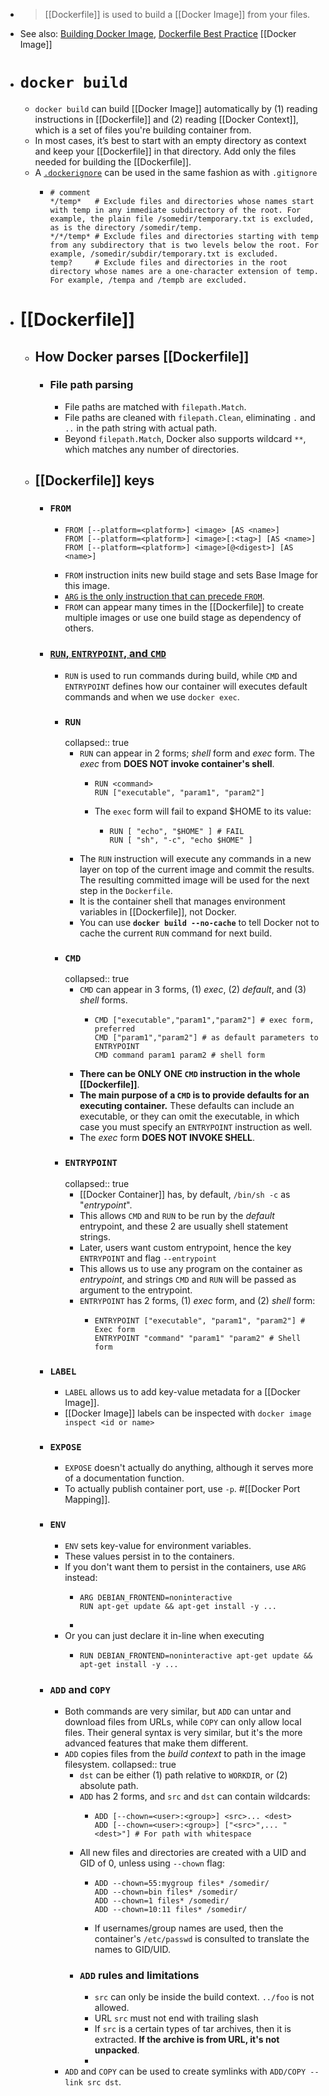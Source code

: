 - > [[Dockerfile]] is used to build a [[Docker Image]] from your files.
- See also: [Building Docker Image](https://docs.docker.com/engine/reference/builder/), [Dockerfile Best Practice](https://docs.docker.com/engine/userguide/eng-image/dockerfile_best-practices/) [[Docker Image]]
- # `docker build`
	- `docker build` can build [[Docker Image]] automatically by (1) reading instructions in [[Dockerfile]] and (2) reading [[Docker Context]], which is a set of files you're building container from.
	- In most cases, it’s best to start with an empty directory as context and keep your [[Dockerfile]] in that directory. Add only the files needed for building the [[Dockerfile]].
	- A [`.dockerignore`](https://docs.docker.com/engine/reference/builder/#dockerignore-file) can be used in the same fashion as with `.gitignore`
		- ```
		  # comment
		  */temp*   # Exclude files and directories whose names start with temp in any immediate subdirectory of the root. For example, the plain file /somedir/temporary.txt is excluded, as is the directory /somedir/temp.
		  */*/temp* # Exclude files and directories starting with temp from any subdirectory that is two levels below the root. For example, /somedir/subdir/temporary.txt is excluded.
		  temp?     # Exclude files and directories in the root directory whose names are a one-character extension of temp. For example, /tempa and /tempb are excluded.
		  ```
- # [[Dockerfile]]
	- ## How Docker parses [[Dockerfile]]
		- ### File path parsing
			- File paths are matched with `filepath.Match`.
			- File paths are cleaned with `filepath.Clean`, eliminating `.` and `..` in the path string with actual path.
			- Beyond `filepath.Match`, Docker also supports wildcard `**`, which matches any number of directories.
	- ## [[Dockerfile]] keys
		- ### `FROM`
			- ```
			  FROM [--platform=<platform>] <image> [AS <name>]
			  FROM [--platform=<platform>] <image>[:<tag>] [AS <name>]
			  FROM [--platform=<platform>] <image>[@<digest>] [AS <name>]
			  ```
			- `FROM` instruction inits new build stage and sets Base Image for this image.
			- [`ARG` is the only instruction that can precede `FROM`](https://docs.docker.com/engine/reference/builder/#understand-how-arg-and-from-interact).
			- `FROM` can appear many times in the [[Dockerfile]] to create multiple images or use one build stage as dependency of others.
		- ### [`RUN`, `ENTRYPOINT`, and `CMD`](https://stackoverflow.com/questions/21553353/what-is-the-difference-between-cmd-and-entrypoint-in-a-dockerfile)
			- `RUN` is used to run commands during build, while `CMD` and `ENTRYPOINT` defines how our container will executes default commands and when we use `docker exec`.
			- ### `RUN`
			  collapsed:: true
				- `RUN` can appear in 2 forms; _shell_ form and _exec_ form. The _exec_ from __DOES NOT invoke container's shell__.
					- ```
					  RUN <command>
					  RUN ["executable", "param1", "param2"]
					  ```
					- The `exec` form will fail to expand $HOME to its value:
						- ```
						  RUN [ "echo", "$HOME" ] # FAIL
						  RUN [ "sh", "-c", "echo $HOME" ]
						  ```
				- The  `RUN`  instruction will execute any commands in a new layer on top of the
				  current image and commit the results. The resulting committed image will be
				  used for the next step in the  `Dockerfile`.
				- It is the container shell that manages environment variables in [[Dockerfile]], not Docker.
				- You can use __`docker build --no-cache`__ to tell Docker not to cache the current `RUN` command for next build.
			- ### `CMD`
			  collapsed:: true
				- `CMD` can appear in 3 forms, (1) _exec_, (2) _default_, and (3) _shell_ forms.
					- ```
					  CMD ["executable","param1","param2"] # exec form, preferred
					  CMD ["param1","param2"] # as default parameters to ENTRYPOINT
					  CMD command param1 param2 # shell form
					  ```
				- __There can be ONLY ONE `CMD` instruction in the whole [[Dockerfile]]__.
				- __The main purpose of a  `CMD`  is to provide defaults for an executing container.__ These defaults can include an executable, or they can omit the executable, in which case you must specify an  `ENTRYPOINT` instruction as well.
				- The _exec_ form __DOES NOT INVOKE SHELL__.
			- ### `ENTRYPOINT`
			  collapsed:: true
				- [[Docker Container]] has, by default, `/bin/sh -c` as "_entrypoint_".
				- This allows `CMD` and `RUN` to be run by the _default_ entrypoint, and these 2 are usually shell statement strings.
				- Later, users want custom entrypoint, hence the key `ENTRYPOINT` and flag `--entrypoint`
				- This allows us to use any program on the container as _entrypoint_, and strings `CMD` and `RUN` will be passed as argument to the entrypoint.
				- `ENTRYPOINT` has 2 forms, (1) _exec_ form, and (2) _shell_ form:
					- ```
					  ENTRYPOINT ["executable", "param1", "param2"] # Exec form
					  ENTRYPOINT "command" "param1" "param2" # Shell form
					  ```
		- ### `LABEL`
			- `LABEL` allows us to add key-value metadata for a [[Docker Image]].
			- [[Docker Image]] labels can be inspected with `docker image inspect <id or name>`
		- ### `EXPOSE`
			- `EXPOSE` doesn't actually do anything, although it serves more of a documentation function.
			- To actually publish container port, use `-p`. #[[Docker Port Mapping]].
		- ### `ENV`
			- `ENV` sets key-value for environment variables.
			- These values persist in to the containers.
			- If you don't want them to persist in the containers, use `ARG` instead:
				- ```
				  ARG DEBIAN_FRONTEND=noninteractive
				  RUN apt-get update && apt-get install -y ...
				  ```
				-
			- Or you can just declare it in-line when executing
				- ```
				  RUN DEBIAN_FRONTEND=noninteractive apt-get update && apt-get install -y ...
				  ```
		- ### `ADD` and `COPY`
			- Both commands are very similar, but `ADD` can untar and download files from URLs, while `COPY` can only allow local files. Their general syntax is very similar, but it's the more advanced features that make them different.
			- `ADD` copies files from the _build context_ to path in the image filesystem.
			  collapsed:: true
				- `dst` can be either (1) path relative to `WORKDIR`, or (2) absolute path.
				- `ADD` has 2 forms, and `src` and `dst` can contain wildcards:
					- ```
					  ADD [--chown=<user>:<group>] <src>... <dest>
					  ADD [--chown=<user>:<group>] ["<src>",... "<dest>"] # For path with whitespace
					  ```
				- All new files and directories are created with a UID and GID of 0, unless using `--chown` flag:
					- ```
					  ADD --chown=55:mygroup files* /somedir/
					  ADD --chown=bin files* /somedir/
					  ADD --chown=1 files* /somedir/
					  ADD --chown=10:11 files* /somedir/
					  ```
					- If usernames/group names are used, then the container's `/etc/passwd` is consulted to translate the names to GID/UID.
				- ### `ADD` rules and limitations
					- `src` can only be inside the build context. `../foo` is not allowed.
					- URL `src` must not end with trailing slash
					- If `src` is a certain types of tar archives, then it is extracted. __If the archive is from URL, it's not unpacked__.
					-
			- `ADD` and `COPY` can be used to create symlinks with `ADD/COPY --link src dst`.